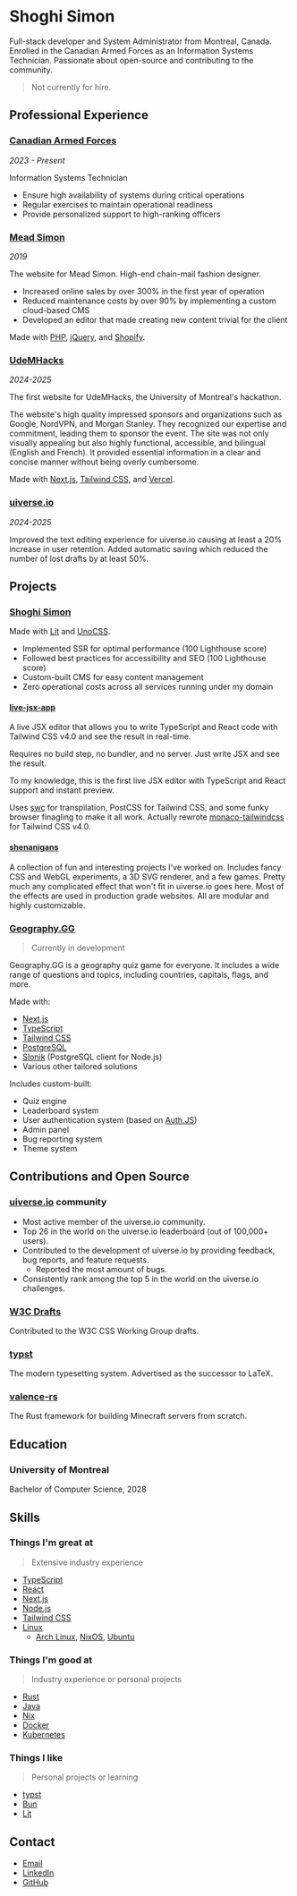 # Shoghi Simon

Full-stack developer and System Administrator from Montreal, Canada. Enrolled in the Canadian Armed Forces as an Information Systems Technician. Passionate about open-source and contributing to the community.

> Not currently for hire.

## Professional Experience

### [Canadian Armed Forces](https://forces.ca)

*2023 - Present*

Information Systems Technician

- Ensure high availability of systems during critical operations
- Regular exercises to maintain operational readiness
- Provide personalized support to high-ranking officers

### [Mead Simon](https://meadsimon.ca)

*2019*

The website for Mead Simon. High-end chain-mail fashion designer.

- Increased online sales by over 300% in the first year of operation
- Reduced maintenance costs by over 90% by implementing a custom cloud-based CMS
- Developed an editor that made creating new content trivial for the client

Made with [PHP](https://www.php.net), [jQuery](https://jquery.com), and [Shopify](https://www.shopify.com).

### [UdeMHacks](https://udemhacks.com)

*2024-2025*

The first website for UdeMHacks, the University of Montreal's hackathon.

The website's high quality impressed sponsors and organizations such as Google, NordVPN, and Morgan Stanley. They recognized our expertise and commitment, leading them to sponsor the event. The site was not only visually appealing but also highly functional, accessible, and bilingual (English and French). It provided essential information in a clear and concise manner without being overly cumbersome.

Made with [Next.js](https://nextjs.org), [Tailwind CSS](https://tailwindcss.com), and [Vercel](https://vercel.com).

### [uiverse.io](https://uiverse.io)

*2024-2025*

Improved the text editing experience for uiverse.io causing at least a 20% increase in user retention. Added automatic saving which reduced the number of lost drafts by at least 50%.

## Projects

### [Shoghi Simon](https://shoghisimon.ca)

Made with [Lit](https://lit.dev) and [UnoCSS](https://unocss.com).

- Implemented SSR for optimal performance (100 Lighthouse score)
- Followed best practices for accessibility and SEO (100 Lighthouse score)
- Custom-built CMS for easy content management
- Zero operational costs across all services running under my domain

#### [live-jsx-app](https://live-jsx-app.shoghisimon.ca)

A live JSX editor that allows you to write TypeScript and React code with Tailwind CSS v4.0 and see the result in real-time.

Requires no build step, no bundler, and no server. Just write JSX and see the result.

To my knowledge, this is the first live JSX editor with TypeScript and React support and instant preview.

Uses [swc](https://swc.rs) for transpilation, PostCSS for Tailwind CSS, and some funky browser finagling to make it all work. Actually rewrote [monaco-tailwindcss](https://github.com/remcohaszing/monaco-tailwindcss) for Tailwind CSS v4.0.

#### [shenanigans](https://shenanigans.shoghisimon.ca)

A collection of fun and interesting projects I've worked on. Includes fancy CSS and WebGL experiments, a 3D SVG renderer, and a few games. Pretty much any complicated effect that won't fit in uiverse.io goes here. Most of the effects are used in production grade websites. All are modular and highly customizable.

### [Geography.GG](https://geography.gg)

> Currently in development

Geography.GG is a geography quiz game for everyone. It includes a wide range of questions and topics, including countries, capitals, flags, and more.

Made with:

- [Next.js](https://nextjs.org)
- [TypeScript](https://www.typescriptlang.org)
- [Tailwind CSS](https://tailwindcss.com)
- [PostgreSQL](https://www.postgresql.org)
- [Slonik](https://github.com/gajus/slonik) (PostgreSQL client for Node.js)
- Various other tailored solutions

Includes custom-built:

- Quiz engine
- Leaderboard system
- User authentication system (based on [Auth.JS](https://authjs.dev))
- Admin panel
- Bug reporting system
- Theme system

## Contributions and Open Source

### [uiverse.io](https://uiverse.io) community

- Most active member of the uiverse.io community.
- Top 26 in the world on the uiverse.io leaderboard (out of 100,000+ users).
- Contributed to the development of uiverse.io by providing feedback, bug reports, and feature requests.
  - Reported the most amount of bugs.
- Consistently rank among the top 5 in the world on the uiverse.io challenges.

### [W3C Drafts](https://github.com/w3c/csswg-drafts)

Contributed to the W3C CSS Working Group drafts.

### [typst](https://typst.app)

The modern typesetting system. Advertised as the successor to LaTeX.

### [valence-rs](https://valence.rs)

The Rust framework for building Minecraft servers from scratch.

## Education

### University of Montreal

Bachelor of Computer Science, 2028

## Skills

### Things I'm great at

> Extensive industry experience

- [TypeScript](https://www.typescriptlang.org)
- [React](https://react.dev)
- [Next.js](https://nextjs.org)
- [Node.js](https://nodejs.org)
- [Tailwind CSS](https://tailwindcss.com)
- [Linux](https://www.linux.org)
  - [Arch Linux](https://archlinux.org), [NixOS](https://nixos.org), [Ubuntu](https://ubuntu.com)

### Things I'm good at

> Industry experience or personal projects

- [Rust](https://www.rust-lang.org)
- [Java](https://www.java.com)
- [Nix](https://nixos.org)
- [Docker](https://www.docker.com)
- [Kubernetes](https://kubernetes.io)

### Things I like

> Personal projects or learning

- [typst](https://typst.app)
- [Bun](https://bun.sh)
- [Lit](https://lit.dev)

## Contact

- [Email](mailto:contact@shoghisimon.ca)
- [LinkedIn](https://www.linkedin.com/in/shoghi-simon-7a5859180/)
- [GitHub](https://github.com/SelfMadeSystem)
